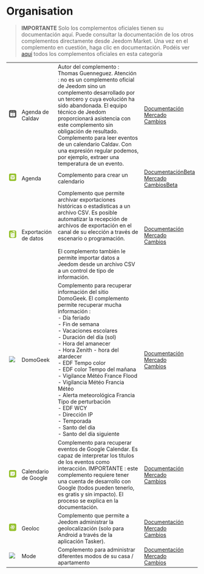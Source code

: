 
# Organisation


>**IMPORTANTE**
>Solo los complementos oficiales tienen su documentación aquí. Puede consultar la documentación de los otros complementos directamente desde Jeedom Market. Una vez en el complemento en cuestión, haga clic en documentación.
>Podéis ver [aquí](https://market.jeedom.com/index.php?v=d&p=market&type=plugin&categorie=organization) todos los complementos oficiales en esta categoría


| | | | |
|--- | --- | --- | ---|
|<img src="caldav/caldav_icon.png" class="pluginLogo" width="100" />|Agenda de Caldav|Autor del complemento : Thomas Guenneguez. Atención : no es un complemento oficial de Jeedom sino un complemento desarrollado por un tercero y cuya evolución ha sido abandonada. El equipo técnico de Jeedom proporcionará asistencia con este complemento sin obligación de resultado. Complemento para leer eventos de un calendario Caldav. Con una expresión regular podemos, por ejemplo, extraer una temperatura de un evento.|[Documentación](caldav/index.md)<br/>[Mercado](https://market.jeedom.com/index.php?v=d&p=market_display&id=1149)<br/>[Cambios](caldav/changelog.md)|
|<img src="calendar/calendar_icon.png" class="pluginLogo" width="100" />|Agenda|Complemento para crear un calendario|[Documentación](calendar/index.md)[Beta](calendar/beta/index.md)<br/>[Mercado](https://market.jeedom.com/index.php?v=d&p=market_display&id=57)<br/>[Cambios](calendar/changelog.md)[Beta](calendar/beta/changelog.md)|
|<img src="dataexport/dataexport_icon.png" class="pluginLogo" width="100" />|Exportación de datos|Complemento que permite archivar exportaciones históricas o estadísticas a un archivo CSV. Es posible automatizar la recepción de archivos de exportación en el canal de su elección a través de escenario o programación.<br/><br/>El complemento también le permite importar datos a Jeedom desde un archivo CSV a un control de tipo de información.|[Documentación](dataexport/index.md)<br/>[Mercado](https://market.jeedom.com/index.php?v=d&p=market_display&id=4057)<br/>[Cambios](dataexport/changelog.md)|
|<img src="domogeek/domogeek_icon.png" class="pluginLogo" width="100" />|DomoGeek|Complemento para recuperar información del sitio DomoGeek. El complemento permite recuperar mucha información : <br>- Día feriado <br>- Fin de semana <br>- Vacaciones escolares <br>- Duración del día (sol) <br>- Hora del amanecer <br>- Hora Zenith - hora del atardecer <br>- EDF Tempo color <br>- EDF color Tempo del mañana - Vigilance Météo France Flood <br>- Vigilancia Météo Francia Météo <br>- Alerta meteorológica Francia Tipo de perturbación <br>- EDF WCY <br>- Dirección IP <br>- Temporada <br>- Santo del dia <br>- Santo del día siguiente|[Documentación](domogeek/index.md)<br/>[Mercado](https://market.jeedom.com/index.php?v=d&p=market_display&id=250)<br/>[Cambios](domogeek/changelog.md)|
|<img src="gCalendar/gCalendar_icon.png" class="pluginLogo" width="100" />|Calendario de Google|Complemento para recuperar eventos de Google Calendar. Es capaz de interpretar los títulos de los eventos como interacción. IMPORTANTE : este complemento requiere tener una cuenta de desarrollo con Google (todos pueden tenerlo, es gratis y sin impacto). El proceso se explica en la documentación.|[Documentación](gCalendar/index.md)<br/>[Mercado](https://market.jeedom.com/index.php?v=d&p=market_display&id=3318)<br/>[Cambios](gCalendar/changelog.md)|
|<img src="geoloc/geoloc_icon.png" class="pluginLogo" width="100" />|Geoloc|Complemento que permite a Jeedom administrar la geolocalización (solo para Android a través de la aplicación Tasker).|[Documentación](geoloc/index.md)<br/>[Mercado](https://market.jeedom.com/index.php?v=d&p=market_display&id=12)<br/>[Cambios](geoloc/changelog.md)|
|<img src="mode/mode_icon.png" class="pluginLogo" width="100" />|Mode|Complemento para administrar diferentes modos de su casa / apartamento|[Documentación](mode/index.md)<br/>[Mercado](https://market.jeedom.com/index.php?v=d&p=market_display&id=1929)<br/>[Cambios](mode/changelog.md)|
